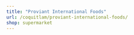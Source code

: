 ```yaml
---
title: "Proviant International Foods"
url: /coquitlam/proviant-international-foods/
shop: supermarket
---
```

